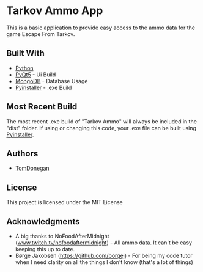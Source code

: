 # Tarkov Ammo App

This is a basic application to provide easy access to the ammo data for the game Escape From Tarkov.

## Built With

* [Python](http://www.python.org)
* [PyQt5](https://pypi.org/project/PyQt5/) - Ui Build
* [MongoDB](https://www.mongodb.com/) - Database Usage
* [Pyinstaller](https://pyinstaller.readthedocs.io/en/stable/) - .exe Build

## Most Recent Build

The most recent .exe build of "Tarkov Ammo" will always be included in the "dist" folder.
If using or changing this code, your .exe file can be built using [Pyinstaller](https://pyinstaller.readthedocs.io/en/stable/).


## Authors

* [TomDonegan](https://github.com/tomdonegan)

## License

This project is licensed under the MIT License

## Acknowledgments

* A big thanks to NoFoodAfterMidnight (www.twitch.tv/nofoodaftermidnight) - All ammo data. It can't be easy keeping this up to date.
* Børge Jakobsen (https://github.com/borgej) - For being my code tutor when I need clarity on all the things I don't know (that's a lot of things)
